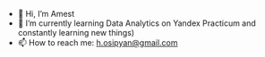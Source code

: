 - 👋 Hi, I’m Amest
- 🌱 I’m currently learning Data Analytics on Yandex Practicum and constantly learning new things)
- 📫 How to reach me: h.osipyan@gmail.com

<!---
AmestOsipyan/AmestOsipyan is a ✨ special ✨ repository because its `README.md` (this file) appears on your GitHub profile.
You can click the Preview link to take a look at your changes.
--->
